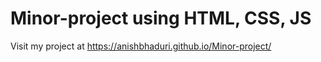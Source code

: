 # Minor-project using HTML, CSS, JS

Visit my project at https://anishbhaduri.github.io/Minor-project/
